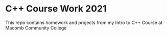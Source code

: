 # C++ Course Work 2021
This repo contains homework and projects from my Intro to C++ Course at Macomb Community College
